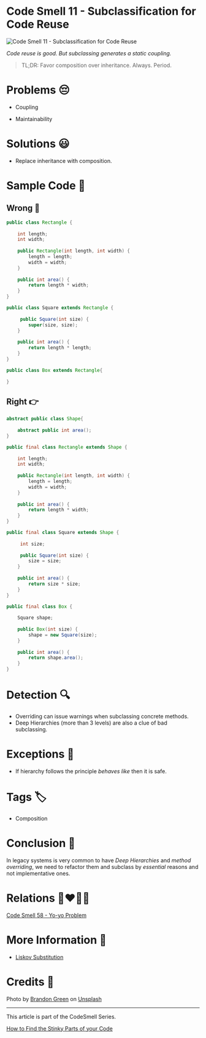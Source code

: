 # Code Smell 11 - Subclassification for Code Reuse

![Code Smell 11 - Subclassification for Code Reuse](Code%20Smell%2011%20-%20Subclassification%20for%20Code%20Reuse.jpg)

*Code reuse is good. But subclassing generates a static coupling.*

> TL;DR: Favor composition over inheritance. Always. Period.

# Problems 😔 

- Coupling

- Maintainability

# Solutions 😃

- Replace inheritance with composition.

# Sample Code 📖

## Wrong 🚫

<!-- [Gist Url](https://gist.github.com/mcsee/4f53d085c8b566936c04483064e25ed9) -->

```java
public class Rectangle {
    
    int length;
    int width;
    
    public Rectangle(int length, int width) {
        length = length;
        width = width;
    }
   
    public int area() {
        return length * width;
    }
}

public class Square extends Rectangle {
     
     public Square(int size) {
        super(size, size); 
    }
   
    public int area() {
        return length * length;
    }
}

public class Box extends Rectangle{    
      
}
```

## Right 👉

<!-- [Gist Url](https://gist.github.com/mcsee/9f0082db40c2ab590b2b6ea9702bbb22) -->

```java
abstract public class Shape{
    
    abstract public int area();
}

public final class Rectangle extends Shape {
    
    int length;
    int width;
    
    public Rectangle(int length, int width) {
        length = length;
        width = width;
    }
   
    public int area() {
        return length * width;
    }
}

public final class Square extends Shape {
     
     int size;
      
     public Square(int size) {
        size = size; 
    }
   
    public int area() {
        return size * size;
    }
}

public final class Box {
    
    Square shape;
    
    public Box(int size) {
        shape = new Square(size); 
    }
    
    public int area() {
        return shape.area();
    }
}
```

# Detection 🔍

- Overriding can issue warnings when subclassing concrete methods.
- Deep Hierarchies (more than 3 levels) are also a clue of bad subclassing.

# Exceptions 🛑

- If hierarchy follows the principle *behaves like* then it is safe.

# Tags 🏷️

- Composition

# Conclusion 🏁

In legacy systems is very common to have *Deep Hierarchies* and *method overriding*, we need to refactor them and subclass by *essential* reasons and not implementative ones.

# Relations 👩‍❤️‍💋‍👨

[Code Smell 58 - Yo-yo Problem](https://github.com/mcsee/Software-Design-Articles/tree/main/Articles/Code%20Smells/Code%20Smell%2058%20-%20Yo-yo%20Problem/readme.md)

# More Information 📕

- [Liskov Substitution](https://en.wikipedia.org/wiki/Liskov_substitution_principle)

# Credits 🙏

Photo by [Brandon Green](https://unsplash.com/@brandgreen) on [Unsplash](https://unsplash.com/s/photos/tree)

* * *

This article is part of the CodeSmell Series.

[How to Find the Stinky Parts of your Code](https://github.com/mcsee/Software-Design-Articles/tree/main/Articles/Code%20Smells/How%20to%20Find%20the%20Stinky%20parts%20of%20your%20Code/readme.md)